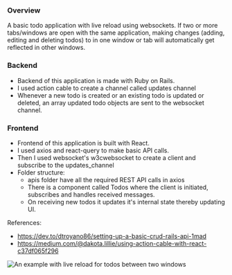 ### Overview

A basic todo application with live reload using websockets. If two or more tabs/windows are open with the same application, making changes (adding, editing and deleting todos) to in one window or tab will automatically get reflected in other windows.

### Backend

- Backend of this application is made with Ruby on Rails.
- I used action cable to create a channel called updates channel
- Whenever a new todo is created or an existing todo is updated or deleted, an array updated todo objects are sent to the websocket channel.

### Frontend

- Frontend of this application is built with React.
- I used axios and react-query to make basic API calls.
- Then I used websocket's w3cwebsocket to create a client and subscribe to the updates_channel
- Folder structure:
  - apis folder have all the required REST API calls in axios
  - There is a component called Todos where the client is initiated, subscribes and handles received messages.
  - On receiving new todos it updates it's internal state thereby updating UI.

References:

- https://dev.to/dtroyano86/setting-up-a-basic-crud-rails-api-1mad
- https://medium.com/@dakota.lillie/using-action-cable-with-react-c37df065f296

![An example with live reload for todos between two windows](https://user-images.githubusercontent.com/18286521/112945409-dcef9780-9151-11eb-878c-0b1abf5d3b54.gif)

